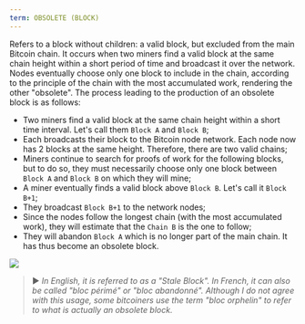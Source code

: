 ```yaml
---
term: OBSOLETE (BLOCK)
---
```


Refers to a block without children: a valid block, but excluded from the main Bitcoin chain. It occurs when two miners find a valid block at the same chain height within a short period of time and broadcast it over the network. Nodes eventually choose only one block to include in the chain, according to the principle of the chain with the most accumulated work, rendering the other "obsolete". The process leading to the production of an obsolete block is as follows:
* Two miners find a valid block at the same chain height within a short time interval. Let's call them `Block A` and `Block B`;
* Each broadcasts their block to the Bitcoin node network. Each node now has 2 blocks at the same height. Therefore, there are two valid chains;
* Miners continue to search for proofs of work for the following blocks, but to do so, they must necessarily choose only one block between `Block A` and `Block B` on which they will mine;
* A miner eventually finds a valid block above `Block B`. Let's call it `Block B+1`;
* They broadcast `Block B+1` to the network nodes;
* Since the nodes follow the longest chain (with the most accumulated work), they will estimate that the `Chain B` is the one to follow;
* They will abandon `Block A` which is no longer part of the main chain. It has thus become an obsolete block.

![](../../dictionnaire/assets/9.webp)

> ► *In English, it is referred to as a "Stale Block". In French, it can also be called "bloc périmé" or "bloc abandonné". Although I do not agree with this usage, some bitcoiners use the term "bloc orphelin" to refer to what is actually an obsolete block.*